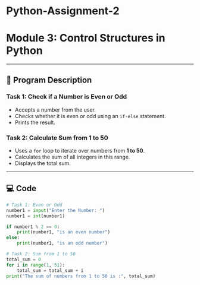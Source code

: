 # Python-Assignment-2

# Module 3: Control Structures in Python

---

## 📜 Program Description

### **Task 1: Check if a Number is Even or Odd**
- Accepts a number from the user.
- Checks whether it is even or odd using an `if-else` statement.
- Prints the result.

### **Task 2: Calculate Sum from 1 to 50**
- Uses a `for` loop to iterate over numbers from **1 to 50**.
- Calculates the sum of all integers in this range.
- Displays the total sum.

---

## 💻 Code
```python
# Task 1: Even or Odd
number1 = input("Enter the Number: ")
number1 = int(number1)

if number1 % 2 == 0:
    print(number1, "is an even number")
else:
    print(number1, "is an odd number")

# Task 2: Sum from 1 to 50
total_sum = 0
for i in range(1, 51):
    total_sum = total_sum + i
print("The sum of numbers from 1 to 50 is :", total_sum)

